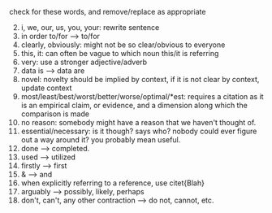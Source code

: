 check for these words, and remove/replace as appropriate

2. i, we, our, us, you, your: rewrite sentence
3. in order to/for --> to/for
4. clearly, obviously: might not be so clear/obvious to everyone
5. this, it: can often be vague to which noun this/it is referring
6. very: use a stronger adjective/adverb
8. data is --> data are
9. novel: novelty should be implied by context, if it is not clear by context, update context
11. most/least/best/worst/better/worse/optimal/*est: requires a citation as it is an empirical claim, or evidence, and a dimension along which the comparison is made
12. no reason: somebody might have a reason that we haven't thought of.
13. essential/necessary: is it though? says who? nobody could ever figure out a way around it? you probably mean useful.
14. done --> completed.
15. used --> utilized
16. firstly --> first
17. & --> and
18. when explicitly referring to a reference, use citet{Blah}
19. arguably --> possibly, likely, perhaps
20. don't, can't, any other contraction --> do not, cannot, etc.
